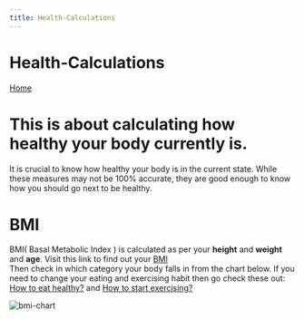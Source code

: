 ```yaml
---
title: Health-Calculations
---
```


# Health-Calculations

<a href="/" class="btn btn-primary btn-lg active" role="button" aria-pressed="true">Home</a>

# This is about calculating how healthy your body currently is.

It is crucial to know how healthy your body is in the current state.
While these measures may not be 100% accurate, they are good enough to know how you should go next to be healthy.

# BMI

BMI( Basal Metabolic Index ) is calculated as per your **height** and **weight** and **age**.
Visit this link to find out your <a href="https://www.nhlbi.nih.gov/health/educational/lose_wt/BMI/bmicalc.htm">BMI</a>
</br>
Then check in which category your body falls in from the chart below.
If you need to change your eating and exercising habit then go check these out:
<a href="/blog/healthyfood">How to eat healthy?</a> and <a href="/blog/workout">How to start exercising?</a></br>

<img class="normal-img" src="/img/bmi-chart.png" alt="bmi-chart"  >
